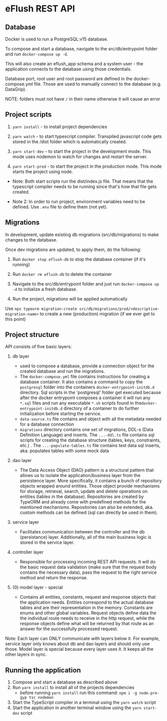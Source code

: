 # eFlush REST API


## Database

Docker is used to run a PostgreSQL:v15 database.

To compose and start a database, navigate to the src/db/entrypoint folder and run ` docker-compose up -d `.

This will also create an eflush_app schema and a system user - the application connects to the database using those credentials.

Database port, root user and root password are defined in the docker-compose.yml file. Those are used to manually connect to the database (e.g. DataGrip).

NOTE: folders must not have `/` in their name otherwise it will cause an error

## Project scripts

1.  `yarn install` - to install project dependencies

2.  `yarn watch` - to start typescript compiler. Transpiled javascript code gets stored in the /dist folder which is automatically created.

3.  `yarn start-dev` - to start the project in the development mode. This mode uses nodemon to watch for changes and restart the server.

4.  `yarn start-prod` - to start the project in the production mode. This mode starts the project using node.

- Note: Both start scripts run the dist/index.js file. That means that the typescript compiler needs to be running since that's how that file gets created.

- Note 2: In order to run project, environment variables need to be defined. Use `.env` file to define them (not yet).

  
## Migrations

In development, update existing db migrations (src/db/migrations) to make changes to the database.

Once dev migrations are updated, to apply them, do the following:

1. Run `docker stop eflush-db` to stop the database container (if it's running)

2. Run `docker rm eflush-db` to delete the container

3. Navigate to the src/db/entrypoint folder and just run `docker-compose up -d` to initialize a fresh database.

4. Run the project, migrations will be applied automatically

Use `npx typeorm migration:create src/db/migrations/prod/<descriptive-migration-name>` to create a new (production) migration (if we ever get to this point)

  

## Project structure

API consists of five basic layers:

1. db layer 
	* used to compose a database, provide a connection object for the created database and run the migrations. 
	* The `docker-compose.yml` file contains instructions for creating a database container. It also contains a command to copy the `postgresql` folder into the containers `docker-entrypoint-initdb.d` directory. Sql scripts in the 'postgresql' folder get executed because after the docker entrypoint composes a container it will run any `*.sql` files and run any executable `*.sh` scripts found in the`docker-entrypoint-initdb.d` directory of a container to do further initialization before starting the service. 
	* `data-source.ts` file contains and object with all the metadata needed for a database connection
	* `migrations` directory contains one set of migrations, DDL-s (Data Definition Language) and inserts. The `...-ddl.ts` file contains sql scripts for creating the database structure (tables, keys, constraints, etc.) . The `...-populate-tables.ts` file contains test data sql inserts, aka. populates tables with some mock data

2. dao layer
	* The Data Access Object (DAO) pattern is a structural pattern that allows us to isolate the application/business layer from the persistence layer. More specifically, it contains a bunch of repository objects wrapped around entities. Those object provide mechanisms for storage, retrieval, search, update and delete operations on entities (tables in the database). Repositories are created by TypeORM and already come with predefined methods for the mentioned mechanisms. Repositories can also be extended, aka. custom methods can be defined (sql can directly be used in them). 

3. service layer
	* Facilitates communication between the controller and the db (persistance) layer. Additionally, all of the main business logic is stored in the service layer.

4. controller layer
	* Responsible for processing incoming REST API requests. It will do the basic request data validation (make sure that the request body contains the necessary data), pass the request to the right service method and return the response.

6. (0) model layer - special
	* Contains all entities, constants, request and response objects that the application needs. Entities correspond to the actual database tables and are their representation in the memory. Constants are enums and other global variables. Request objects define data the the individual route needs to receive in the http request, while the response objects define what will be returned by that route as an answer for the successfully processed request.
  

Note: Each layer can ONLY communicate with layers below it. For example, service layer only knows about db and dao layers and should only use those. Model layer is special because every layer uses it. It keeps all the other layers in sync.

## Running the application

1. Compose and start a database as described above
2. Run `yarn install` to install all of the projects dependencies
	* before running `yarn install` run this command: `npm i -g node-pre-gyp tsc nodemon`
3. Start the TypeScript compiler in a terminal using the `yarn watch` script
4. Start the application in another terminal window using the `yarn start-dev` script
